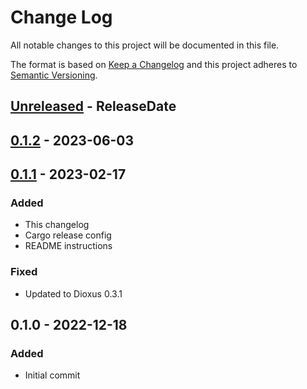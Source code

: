 # Change Log
All notable changes to this project will be documented in this file.

The format is based on [Keep a Changelog](http://keepachangelog.com/)
and this project adheres to [Semantic Versioning](http://semver.org/).

<!-- next-header -->

## [Unreleased] - ReleaseDate

## [0.1.2] - 2023-06-03
## [0.1.1] - 2023-02-17

### Added

- This changelog
- Cargo release config
- README instructions

### Fixed

- Updated to Dioxus 0.3.1

## 0.1.0 - 2022-12-18

### Added

- Initial commit

<!-- next-url -->
[Unreleased]: https://github.com/hiltonm/dioxus-charts/compare/v0.1.2...HEAD
[0.1.2]: https://github.com/hiltonm/dioxus-charts/compare/v0.1.1...v0.1.2
[0.1.1]: https://github.com/hiltonm/dioxus-charts/compare/v0.1.0...v0.1.1
